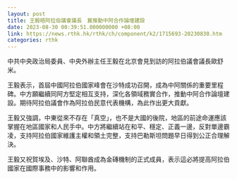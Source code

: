 ```yaml
---
layout: post
title: 王毅晤阿拉伯議會議長　冀推動中阿合作論壇建設
date: 2023-08-30 00:39:51.000000000 +08:00
link: https://news.rthk.hk/rthk/ch/component/k2/1715693-20230830.htm
categories: rthk
---
```


中共中央政治局委員、中央外辦主任王毅在北京會見到訪的阿拉伯議會議長歐舒米。

王毅表示，首屆中國阿拉伯國家峰會在沙特成功召開，成為中阿關係的重要里程碑。中方願繼續同阿方堅定相互支持，深化各領域務實合作，推動中阿合作論壇建設。期待阿拉伯議會作為阿拉伯民意代表機構，為此作出更大貢獻。

王毅又強調，中東從來不存在「真空」，也不是大國的後院，地區的前途命運應該掌握在地區國家和人民手中。中方將繼續站在和平、穩定、正義一邊，反對單邊霸凌，支持阿拉伯國家維護主權和領土完整，支持巴勒斯坦問題早日得到公正合理解決。

王毅又祝賀埃及、沙特、阿聯酋成為金磚機制的正式成員，表示這必將提高阿拉伯國家在國際事務中的影響和作用。
